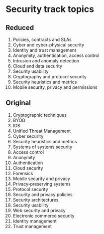 # Security track topics

## Reduced

1.  Policies, contracts and SLAs
2.	Cyber and cyber-physical security
3.  Identity and trust management
4.	Anonymity, authentication, access control
5.  Intrusion and anomaly detection
6.  Cloud and data security
7. 	Security usability 
8.	Cryptography and protocol security
9.	Security heuristics and metrics
10.	Mobile security, privacy and permissions


## Original

1.	Cryptographic techniques
2.	BYOD
3.	IDS
4.	Unified Threat Management
5.	Cyber security
6.	Security heuristics and metrics
7.	Systems of systems security
8.	Access control
9.	Anonymity
10.	Authentication
11.	Cloud security
12.	Forensics
13.	Mobile security and privacy
14.	Privacy-preserving systems
15.	Protocol security
16.	Security and privacy policies
17.	Security architectures
18.	Security usability 
19.	Web security and privacy
20.	Electronic commerce security
21.	Identity management 
22.	Trust management
